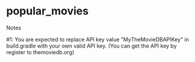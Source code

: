 # popular_movies

Notes 

#1: You are expected to replace API key value "MyTheMovieDBAPIKey" in build.gradle with your own valid API key. 
    (You can get the API key by register to themoviedb.org) 
